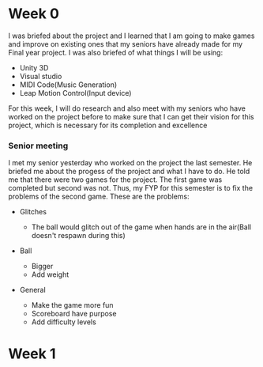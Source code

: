 # Week 0
I was briefed about the project and I learned that I am going to make games and improve on existing ones that my seniors have already made for my Final year project.
 I was also briefed of what things I will be using:
 * Unity 3D
 * Visual studio
 * MIDI Code(Music Generation)
 * Leap Motion Control(Input device)

For this week, I will do research and also meet with my seniors who have worked on the project before to make sure that I can get their vision for this project, which is necessary for its completion and excellence

### Senior meeting
I met my senior yesterday who worked on the project the last semester. He briefed me about the progess of the project and what I have to do. He told me that there were two games for the project. The first game was completed but second was not. Thus, my FYP for this semester is to fix the problems of the second game.
These are the problems:
* Glitches
	* The ball would glitch out of the game when hands are in the air(Ball doesn't respawn during this)

* Ball
	* Bigger
	* Add weight

* General
	* Make the game more fun
	* Scoreboard have purpose
	* Add difficulty levels


# Week 1

<!--stackedit_data:
eyJoaXN0b3J5IjpbLTY1ODY0OTU1MiwtMjAwNTY3NTM4MSwtMT
k0ODU2ODI0OCw0NjM5NzQ0LDU3NDkzMTU0Miw1NzE4MTUzNzdd
fQ==
-->